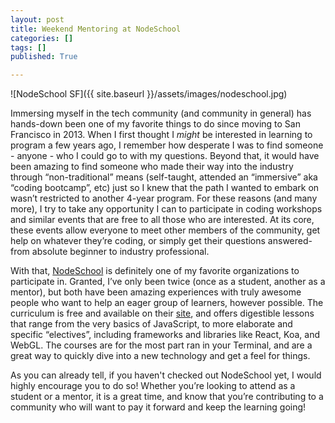```yaml
---
layout: post
title: Weekend Mentoring at NodeSchool
categories: []
tags: []
published: True

---
```


![NodeSchool SF]({{ site.baseurl }}/assets/images/nodeschool.jpg)

Immersing myself in the tech community (and community in general) has hands-down been one of my favorite things to do since moving to San Francisco in 2013. When I first thought I _might_ be interested in learning to program a few years ago, I remember how desperate I was to find someone - anyone - who I could go to with my questions. Beyond that, it would have been amazing to find someone who made their way into the industry through “non-traditional” means (self-taught, attended an “immersive” aka “coding bootcamp”, etc) just so I knew that the path I wanted to embark on wasn’t restricted to another 4-year program. For these reasons (and many more), I try to take any opportunity I can to participate in coding workshops and similar events that are free to all those who are interested. At its core, these events allow everyone to meet other members of the community, get help on whatever they’re coding, or simply get their questions answered- from absolute beginner to industry professional.

With that, [NodeSchool](http://nodeschool.io/) is definitely one of my favorite organizations to participate in. Granted, I’ve only been twice (once as a student, another as a mentor), but both have been amazing experiences with truly awesome people who want to help an eager group of learners, however possible. The curriculum is free and available on their [site](http://nodeschool.io/), and offers digestible lessons that range from the very basics of JavaScript, to more elaborate and specific “electives”, including frameworks and libraries like React, Koa, and WebGL. The courses are for the most part ran in your Terminal, and are a great way to quickly dive into a new technology and get a feel for things.

As you can already tell, if you haven't checked out NodeSchool yet, I would highly encourage you to do so! Whether you’re looking to attend as a student or a mentor, it is a great time, and know that you’re contributing to a community who will want to pay it forward and keep the learning going!
